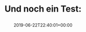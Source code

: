 ---
coordinates:
  type: Point
  coordinates:
  - '9.987608'
  - '48.401082'
retweeted: false
source: <a href="http://erased4924671_96a8w1EBlj.com" rel="nofollow">erased4924671_96a8w1EBlj</a>
entities:
  hashtags: []
  symbols: []
  user_mentions: []
  urls:
  - url: https://t.co/ql36WoTpup
    expanded_url: https://feed.bascht.com/?p=82
    display_url: feed.bascht.com/?p=82
    indices:
    - '19'
    - '42'
display_text_range:
- '0'
- '42'
favorite_count: '2'
geo:
  type: Point
  coordinates:
  - '48.401082'
  - '9.987608'
id_str: '1142562914391470081'
truncated: false
retweet_count: '0'
id: '1142562914391470081'
possibly_sensitive: false
created_at: Sat Jun 22 22:40:01 +0000 2019
favorited: false
full_text: 'Und noch ein Test:'
lang: de
quote_url: https://feed.bascht.com/?p=82
tags:
- pesos/twitter
date: '2019-06-22T22:40:01+00:00'
src: https://twitter.com/bascht/status/1142562914391470081
original_url: https://twitter.com/bascht/status/1142562914391470081
type: twitter_tweet
text: 'Und noch ein Test:'
title: 'Und noch ein Test:

  '

---